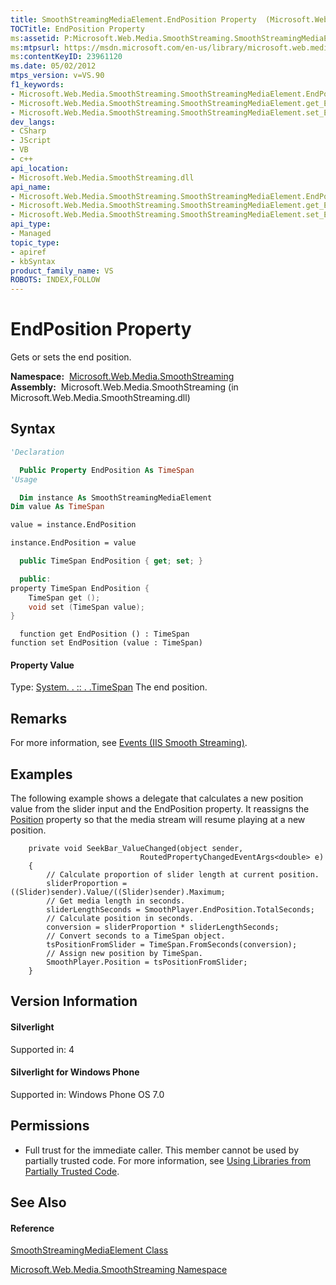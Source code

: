 ```yaml
---
title: SmoothStreamingMediaElement.EndPosition Property  (Microsoft.Web.Media.SmoothStreaming)
TOCTitle: EndPosition Property
ms:assetid: P:Microsoft.Web.Media.SmoothStreaming.SmoothStreamingMediaElement.EndPosition
ms:mtpsurl: https://msdn.microsoft.com/en-us/library/microsoft.web.media.smoothstreaming.smoothstreamingmediaelement.endposition(v=VS.90)
ms:contentKeyID: 23961120
ms.date: 05/02/2012
mtps_version: v=VS.90
f1_keywords:
- Microsoft.Web.Media.SmoothStreaming.SmoothStreamingMediaElement.EndPosition
- Microsoft.Web.Media.SmoothStreaming.SmoothStreamingMediaElement.get_EndPosition
- Microsoft.Web.Media.SmoothStreaming.SmoothStreamingMediaElement.set_EndPosition
dev_langs:
- CSharp
- JScript
- VB
- c++
api_location:
- Microsoft.Web.Media.SmoothStreaming.dll
api_name:
- Microsoft.Web.Media.SmoothStreaming.SmoothStreamingMediaElement.EndPosition
- Microsoft.Web.Media.SmoothStreaming.SmoothStreamingMediaElement.get_EndPosition
- Microsoft.Web.Media.SmoothStreaming.SmoothStreamingMediaElement.set_EndPosition
api_type:
- Managed
topic_type:
- apiref
- kbSyntax
product_family_name: VS
ROBOTS: INDEX,FOLLOW
---
```


# EndPosition Property

Gets or sets the end position.

**Namespace:**  [Microsoft.Web.Media.SmoothStreaming](microsoft-web-media-smoothstreaming-namespace_1.md)  
**Assembly:**  Microsoft.Web.Media.SmoothStreaming (in Microsoft.Web.Media.SmoothStreaming.dll)

## Syntax

``` vb
'Declaration

  Public Property EndPosition As TimeSpan
'Usage

  Dim instance As SmoothStreamingMediaElement
Dim value As TimeSpan

value = instance.EndPosition

instance.EndPosition = value
```

``` csharp
  public TimeSpan EndPosition { get; set; }
```

``` c++
  public:
property TimeSpan EndPosition {
    TimeSpan get ();
    void set (TimeSpan value);
}
```

``` jscript
  function get EndPosition () : TimeSpan
function set EndPosition (value : TimeSpan)
```

#### Property Value

Type: [System. . :: . .TimeSpan](https://msdn.microsoft.com/en-us/library/269ew577\(v=vs.90\))  
The end position.  

## Remarks

For more information, see [Events (IIS Smooth Streaming)](events.md).

## Examples

The following example shows a delegate that calculates a new position value from the slider input and the EndPosition property. It reassigns the [Position](smoothstreamingmediaelement-position-property-microsoft-web-media-smoothstreaming_1.md) property so that the media stream will resume playing at a new position.

``` 
    private void SeekBar_ValueChanged(object sender,
                             RoutedPropertyChangedEventArgs<double> e)
    {
        // Calculate proportion of slider length at current position.
        sliderProportion =  ((Slider)sender).Value/((Slider)sender).Maximum;
        // Get media length in seconds.
        sliderLengthSeconds = SmoothPlayer.EndPosition.TotalSeconds;
        // Calculate position in seconds.
        conversion = sliderProportion * sliderLengthSeconds;
        // Convert seconds to a TimeSpan object.
        tsPositionFromSlider = TimeSpan.FromSeconds(conversion);
        // Assign new position by TimeSpan.
        SmoothPlayer.Position = tsPositionFromSlider;
    }
```

## Version Information

#### Silverlight

Supported in: 4  

#### Silverlight for Windows Phone

Supported in: Windows Phone OS 7.0  

## Permissions

  - Full trust for the immediate caller. This member cannot be used by partially trusted code. For more information, see [Using Libraries from Partially Trusted Code](https://msdn.microsoft.com/en-us/library/8skskf63\(v=vs.90\)).

## See Also

#### Reference

[SmoothStreamingMediaElement Class](smoothstreamingmediaelement-class-microsoft-web-media-smoothstreaming_1.md)

[Microsoft.Web.Media.SmoothStreaming Namespace](microsoft-web-media-smoothstreaming-namespace_1.md)

